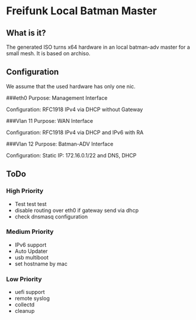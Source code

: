 # Freifunk Local Batman Master

## What is it?
The generated ISO turns x64 hardware in an local batman-adv master for a small mesh. It is based on archiso. 

## Configuration
We assume that the used hardware has only one nic.

###eth0 
Purpose: Management Interface

Configuration: RFC1918 IPv4 via DHCP without Gateway

###Vlan 11
Purpose: WAN Interface

Configuration: RFC1918 IPv4 via DHCP and IPv6 with RA

###Vlan 12
Purpose: Batman-ADV Interface

Configuration: Static IP: 172.16.0.1/22 and DNS, DHCP

## ToDo

### High Priority
* Test test test
* disable routing over eth0 if gateway send via dhcp
* check dnsmasq configuration

### Medium Priority
* IPv6 support
* Auto Updater
* usb multiboot
* set hostname by mac

### Low Priority
* uefi support
* remote syslog
* collectd
* cleanup 
